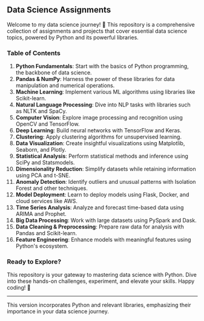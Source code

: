 ## Data Science Assignments

Welcome to my data science journey! 🌟 This repository is a comprehensive collection of assignments and projects that cover essential data science topics, powered by Python and its powerful libraries.

### Table of Contents

1. **Python Fundamentals**: Start with the basics of Python programming, the backbone of data science.
2. **Pandas & NumPy**: Harness the power of these libraries for data manipulation and numerical operations.
3. **Machine Learning**: Implement various ML algorithms using libraries like Scikit-learn.
4. **Natural Language Processing**: Dive into NLP tasks with libraries such as NLTK and SpaCy.
5. **Computer Vision**: Explore image processing and recognition using OpenCV and TensorFlow.
6. **Deep Learning**: Build neural networks with TensorFlow and Keras.
7. **Clustering**: Apply clustering algorithms for unsupervised learning.
8. **Data Visualization**: Create insightful visualizations using Matplotlib, Seaborn, and Plotly.
9. **Statistical Analysis**: Perform statistical methods and inference using SciPy and Statsmodels.
10. **Dimensionality Reduction**: Simplify datasets while retaining information using PCA and t-SNE.
11. **Anomaly Detection**: Identify outliers and unusual patterns with Isolation Forest and other techniques.
12. **Model Deployment**: Learn to deploy models using Flask, Docker, and cloud services like AWS.
13. **Time Series Analysis**: Analyze and forecast time-based data using ARIMA and Prophet.
14. **Big Data Processing**: Work with large datasets using PySpark and Dask.
15. **Data Cleaning & Preprocessing**: Prepare raw data for analysis with Pandas and Scikit-learn.
16. **Feature Engineering**: Enhance models with meaningful features using Python's ecosystem.

### Ready to Explore?

This repository is your gateway to mastering data science with Python. Dive into these hands-on challenges, experiment, and elevate your skills. Happy coding! 🚀

---

This version incorporates Python and relevant libraries, emphasizing their importance in your data science journey.
